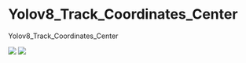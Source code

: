 # Yolov8_Track_Coordinates_Center
Yolov8_Track_Coordinates_Center


<html>
<body>
<img src="https://github.com/MJAHMADEE/Yolov8_Track_Coordinates_Center/blob/main/coordinates.gif" loop="true">
</body>
</html>

<html>
<body>
<img src="https://github.com/MJAHMADEE/Yolov8_Track_Coordinates_Center/blob/main/coordinates.gif" loop="true">
</body>
</html>
